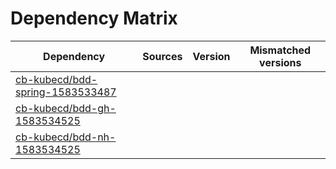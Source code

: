 # Dependency Matrix

Dependency | Sources | Version | Mismatched versions
---------- | ------- | ------- | -------------------
[cb-kubecd/bdd-spring-1583533487](https://github.com/cb-kubecd/bdd-spring-1583533487.git) |  | []() | 
[cb-kubecd/bdd-gh-1583534525](https://github.com/cb-kubecd/bdd-gh-1583534525.git) |  | []() | 
[cb-kubecd/bdd-nh-1583534525](https://github.com/cb-kubecd/bdd-nh-1583534525.git) |  | []() | 
